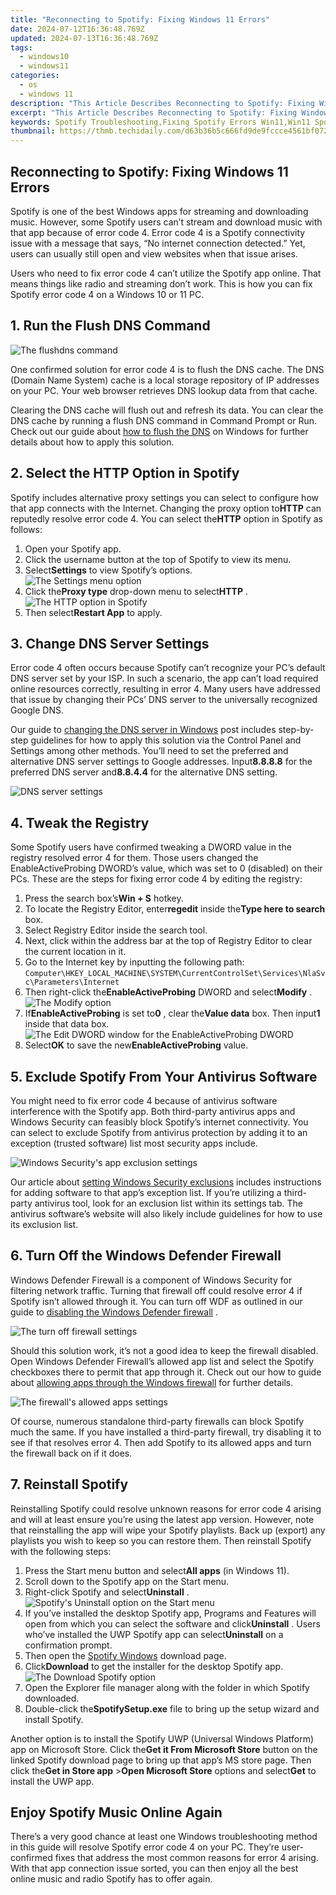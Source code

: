 ```yaml
---
title: "Reconnecting to Spotify: Fixing Windows 11 Errors"
date: 2024-07-12T16:36:48.769Z
updated: 2024-07-13T16:36:48.769Z
tags:
  - windows10
  - windows11
categories:
  - os
  - windows 11
description: "This Article Describes Reconnecting to Spotify: Fixing Windows 11 Errors"
excerpt: "This Article Describes Reconnecting to Spotify: Fixing Windows 11 Errors"
keywords: Spotify Troubleshooting,Fixing Spotify Errors Win11,Win11 Spotify Connect,Resolve Spotify Issues Win,Spotify Win11 Glitch Fix,Reconnect Spotify Win11,Spotify Playback Windows 11
thumbnail: https://thmb.techidaily.com/d63b36b5c666fd9de9fccce4561bf07299ad84d3949b489b0214f6877268e346.png
---
```


## Reconnecting to Spotify: Fixing Windows 11 Errors

 Spotify is one of the best Windows apps for streaming and downloading music. However, some Spotify users can’t stream and download music with that app because of error code 4\. Error code 4 is a Spotify connectivity issue with a message that says, “No internet connection detected.” Yet, users can usually still open and view websites when that issue arises.

 Users who need to fix error code 4 can’t utilize the Spotify app online. That means things like radio and streaming don’t work. This is how you can fix Spotify error code 4 on a Windows 10 or 11 PC.

## 1\. Run the Flush DNS Command
![The flushdns command](https://static1.makeuseofimages.com/wordpress/wp-content/uploads/2023/02/flushdns-command.jpg)

 One confirmed solution for error code 4 is to flush the DNS cache. The DNS (Domain Name System) cache is a local storage repository of IP addresses on your PC. Your web browser retrieves DNS lookup data from that cache.

 Clearing the DNS cache will flush out and refresh its data. You can clear the DNS cache by running a flush DNS command in Command Prompt or Run. Check out our guide about [how to flush the DNS](https://www.makeuseof.com/flush-dns-cache-windows-11/) on Windows for further details about how to apply this solution.

## 2\. Select the HTTP Option in Spotify

 Spotify includes alternative proxy settings you can select to configure how that app connects with the Internet. Changing the proxy option to**HTTP** can reputedly resolve error code 4\. You can select the**HTTP** option in Spotify as follows:

1. Open your Spotify app.
2. Click the username button at the top of Spotify to view its menu.
3. Select**Settings** to view Spotify’s options.  
![The Settings menu option](https://static1.makeuseofimages.com/wordpress/wp-content/uploads/2023/02/the-settings-option.jpg)
4. Click the**Proxy type** drop-down menu to select**HTTP** .  
![The HTTP option in Spotify](https://static1.makeuseofimages.com/wordpress/wp-content/uploads/2023/02/http-option.jpg)
5. Then select**Restart App** to apply.

## 3\. Change DNS Server Settings

 Error code 4 often occurs because Spotify can’t recognize your PC’s default DNS server set by your ISP. In such a scenario, the app can’t load required online resources correctly, resulting in error 4\. Many users have addressed that issue by changing their PCs’ DNS server to the universally recognized Google DNS.

 Our guide to [changing the DNS server in Windows](https://www.makeuseof.com/windows-11-alternate-ways-change-dns-server-settings/) post includes step-by-step guidelines for how to apply this solution via the Control Panel and Settings among other methods. You’ll need to set the preferred and alternative DNS server settings to Google addresses. Input**8.8.8.8** for the preferred DNS server and**8.8.4.4** for the alternative DNS setting.

![DNS server settings](https://static1.makeuseofimages.com/wordpress/wp-content/uploads/2023/02/dns-server-settings.jpg)

## 4\. Tweak the Registry

 Some Spotify users have confirmed tweaking a DWORD value in the registry resolved error 4 for them. Those users changed the EnableActiveProbing DWORD’s value, which was set to 0 (disabled) on their PCs. These are the steps for fixing error code 4 by editing the registry:

1. Press the search box’s**Win + S** hotkey.
2. To locate the Registry Editor, enter**regedit** inside the**Type here to search** box.
3. Select Registry Editor inside the search tool.
4. Next, click within the address bar at the top of Registry Editor to clear the current location in it.
5. Go to the Internet key by inputting the following path:  
`Computer\HKEY_LOCAL_MACHINE\SYSTEM\CurrentControlSet\Services\NlaSvc\Parameters\Internet`
6. Then right-click the**EnableActiveProbing** DWORD and select**Modify** .  
![The Modify option](https://static1.makeuseofimages.com/wordpress/wp-content/uploads/2023/02/modify-option.jpg)
7. If**EnableActiveProbing** is set to**0** , clear the**Value data** box. Then input**1** inside that data box.  
![The Edit DWORD window for the EnableActiveProbing DWORD](https://static1.makeuseofimages.com/wordpress/wp-content/uploads/2023/02/edit-dword-window.jpg)
8. Select**OK** to save the new**EnableActiveProbing** value.

## 5\. Exclude Spotify From Your Antivirus Software

 You might need to fix error code 4 because of antivirus software interference with the Spotify app. Both third-party antivirus apps and Windows Security can feasibly block Spotify’s internet connectivity. You can select to exclude Spotify from antivirus protection by adding it to an exception (trusted software) list most security apps include.

![Windows Security's app exclusion settings](https://static1.makeuseofimages.com/wordpress/wp-content/uploads/2023/02/windows-security-s-exclusion-list-settings.jpg)

 Our article about [setting Windows Security exclusions](https://www.makeuseof.com/windows-11-security-exclusions/) includes instructions for adding software to that app’s exception list. If you’re utilizing a third-party antivirus tool, look for an exclusion list within its settings tab. The antivirus software’s website will also likely include guidelines for how to use its exclusion list.

## 6\. Turn Off the Windows Defender Firewall

 Windows Defender Firewall is a component of Windows Security for filtering network traffic. Turning that firewall off could resolve error 4 if Spotify isn’t allowed through it. You can turn off WDF as outlined in our guide to [disabling the Windows Defender firewall](https://www.makeuseof.com/windows-11-disable-microsoft-defender-firewall/) .

![The turn off firewall settings](https://static1.makeuseofimages.com/wordpress/wp-content/uploads/2023/02/the-firewall-s-allow-app-settings.jpg)

 Should this solution work, it’s not a good idea to keep the firewall disabled. Open Windows Defender Firewall’s allowed app list and select the Spotify checkboxes there to permit that app through it. Check out our how to guide about [allowing apps through the Windows firewall](https://www.makeuseof.com/how-to-allow-apps-windows-firewall/) for further details.

![The firewall's allowed apps settings](https://static1.makeuseofimages.com/wordpress/wp-content/uploads/2023/02/allowed-app-settings.jpg)

 Of course, numerous standalone third-party firewalls can block Spotify much the same. If you have installed a third-party firewall, try disabling it to see if that resolves error 4\. Then add Spotify to its allowed apps and turn the firewall back on if it does.

## 7\. Reinstall Spotify

 Reinstalling Spotify could resolve unknown reasons for error code 4 arising and will at least ensure you’re using the latest app version. However, note that reinstalling the app will wipe your Spotify playlists. Back up (export) any playlists you wish to keep so you can restore them. Then reinstall Spotify with the following steps:

1. Press the Start menu button and select**All apps** (in Windows 11).
2. Scroll down to the Spotify app on the Start menu.
3. Right-click Spotify and select**Uninstall** .  
![Spotify's Uninstall option on the Start menu](https://static1.makeuseofimages.com/wordpress/wp-content/uploads/2023/02/the-start-menu-s-uninstall-option.jpg)
4. If you’ve installed the desktop Spotify app, Programs and Features will open from which you can select the software and click**Uninstall** . Users who’ve installed the UWP Spotify app can select**Uninstall** on a confirmation prompt.
5. Then open the [Spotify Windows](https://www.spotify.com/us/download/windows/) download page.
6. Click**Download** to get the installer for the desktop Spotify app.  
![The Download Spotify option](https://static1.makeuseofimages.com/wordpress/wp-content/uploads/2023/02/download-option.jpg)
7. Open the Explorer file manager along with the folder in which Spotify downloaded.
8. Double-click the**SpotifySetup.exe** file to bring up the setup wizard and install Spotify.

 Another option is to install the Spotify UWP (Universal Windows Platform) app on Microsoft Store. Click the**Get it From Microsoft Store** button on the linked Spotify download page to bring up that app’s MS store page. Then click the**Get in Store app** \>**Open Microsoft Store** options and select**Get** to install the UWP app.

## Enjoy Spotify Music Online Again

 There’s a very good chance at least one Windows troubleshooting method in this guide will resolve Spotify error code 4 on your PC. They’re user-confirmed fixes that address the most common reasons for error 4 arising. With that app connection issue sorted, you can then enjoy all the best online music and radio Spotify has to offer again.

<ins class="adsbygoogle"
     style="display:block"
     data-ad-format="autorelaxed"
     data-ad-client="ca-pub-7571918770474297"
     data-ad-slot="1223367746"></ins>



<ins class="adsbygoogle"
     style="display:block"
     data-ad-client="ca-pub-7571918770474297"
     data-ad-slot="8358498916"
     data-ad-format="auto"
     data-full-width-responsive="true"></ins>




